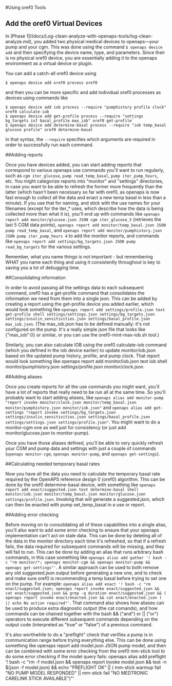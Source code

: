 #Using oref0 Tools

## Add the oref0 Virtual Devices 
In [Phase 1]((docs/Log-clean-analyze-with-openaps-tools/log-clean-analyze.md), you added two physical medical devices to openaps—your pump and your cgm. This was done using the command `$ openaps device add` and then specifying the device name, type, and parameters. Since their is no physical oref0 device, you are essentially adding it to the openaps environment as a virtual device or plugin.

You can add a catch-all oref0 device using

`$ openaps device add oref0 process oref0`

and then you can be more specific and add individual oref0 processes as devices using commands like

```
$ openaps device add iob process --require "pumphistory profile clock" oref0 calculate-iob
$ openaps device add get-profile process --require "settings bg_targets isf basal_profile max_iob" oref0 get-profile`
$ openaps device add determine-basal process --require "iob temp_basal glucose profile" oref0 determine-basal
```

In that syntax, the `--require` specifies which arguments are required in order to successfully run each command.

##Adding reports

Once you have devices added, you can start adding reports that correspond to various openaps use commands you'll want to run regularly, such as `cgm iter_glucose`, `pump read_temp_basal`, `pump iter_pump_hours`, etc. You might categorize reports into "monitor" and "settings" directories, in case you want to be able to refresh the former more frequently than the latter (which hasn't been necessary so far with oref0, as openaps is now fast enough to collect all the data and enact a new temp basal in less than a minute). If you use that for naming, and stick with the use names for your filenames (except for the iter_* uses, which describe how the data is being collected more than what it is), you'll end up with commands like `openaps report add monitor/glucose.json JSON cgm iter_glucose_5` (retrieves the last 5 CGM data points), `openaps report add monitor/temp_basal.json JSON pump read_temp_basal`, and `openaps report add monitor/pumphistory.json JSON pump iter_pump_hours 4` to add the monitor reports, and commands like `openaps report add settings/bg_targets.json JSON pump read_bg_targets` for the various settings.

Remember, what you name things is not important - but remembering WHAT you name each thing and using it consistently throughout is key to saving you a lot of debugging time.

##Consolidating information

In order to avoid passing all the settings data to each subsequent command, oref0 has a get-profile command that consolidates the information we need from them into a single json. This can be added by creating a report using the get-profile device you added earlier, which would look something like `openaps report add settings/profile.json text get-profile shell settings/settings.json settings/bg_targets.json settings/insulin_sensitivities.json settings/basal_profile.json max_iob.json`. (The max_iob.json has to be defined manually: it's not configured on the pump. It's a really simple json file that looks like {"max_iob":0} or similar, or you can use the oref0-mint-max-iob.sh tool.)

Similarly, you can also calculate IOB using the oref0 calculate-iob command (which you defined in the iob device earlier) to update monitor/iob.json based on the updated pump history, profile, and pump clock. That report would look something like openaps report add monitor/iob.json text iob shell monitor/pumphistory.json settings/profile.json monitor/clock.json.

##Adding aliases

Once you create reports for all the use commands you might want, you'll have a lot of reports that really need to be run all at the same time. So you'll probably want to start adding aliases, like `openaps alias add monitor-pump "report invoke monitor/clock.json monitor/temp_basal.json monitor/pumphistory.json monitor/iob.json"` and `openaps alias add get-settings "report invoke settings/bg_targets.json settings/insulin_sensitivities.json settings/basal_profile.json settings/settings.json settings/profile.json"`. You might want to do a monitor-cgm one as well just for consistency (or just add monitor/glucose.json to monitor-pump).

Once you have those aliases defined, you'll be able to very quickly refresh your CGM and pump data and settings with just a couple of commands (`openaps monitor-cgm`, `openaps monitor-pump`, and `openaps get-settings`).

##Calculating needed temporary basal rates

Now you have all the data you need to calculate the temporary basal rate required by the OpenAPS reference design 0 (oref0) algorithm. This can be done by the oref0 determine-basal device, with something like `openaps report add enact/suggested.json text determine-basal shell monitor/iob.json monitor/temp_basal.json monitor/glucose.json settings/profile.json`. Invoking that will generate a suggested.json, which can then be enacted with pump set_temp_basal in a use or report.

##Adding error checking

Before moving on to consolidating all of these capabilities into a single alias, you'll also want to add some error checking to ensure that your openaps implementation can't act on stale data. This can be done by deleting all of the data in the monitor directory each time it's refreshed, so that if a refresh fails, the data required for subsequent commands will be missing, and they will fail to run. This can be done by adding an alias that runs arbitrary bash commands, in this case something like `openaps alias add gather '! bash -c "rm monitor/*; openaps monitor-cgm && openaps monitor-pump && openaps get-settings"'`. A similar approach can be used to both remove any old suggested.json output before generating a new one, and to check and make sure oref0 is recommending a temp basal before trying to set one on the pump. For example: `openaps alias add enact '! bash -c "rm enact/suggested.json; openaps report invoke enact/suggested.json && cat enact/suggested.json && grep -q duration enact/suggested.json && ( openaps report invoke enact/enacted.json && cat enact/enacted.json ) || echo No action required"'`. That command also shows how aliases can be used to produce extra diagnostic output (the cat comands), and how commands can be chained together with the bash && ("and") or || ("or") operators to execute different subsequent commands depending on the output code (interpreted as "true" or "false") of a previous command.

It's also worthwhile to do a "preflight" check that verifies a pump is in communication range before trying everything else. This can be done using something like openaps report add model.json JSON pump model, and then can be combined with some error checking from the oref0 mm-stick tool to do some error checking if the model query fails: openaps alias add preflight '! bash -c "rm -f model.json && openaps report invoke model.json && test -n $(json -f model.json) && echo \"PREFLIGHT OK\" || ( mm-stick warmup fail \"NO PUMP MODEL RESPONDED\" || mm-stick fail \"NO MEDTRONIC CARELINK STICK AVAILABLE\")"' 
